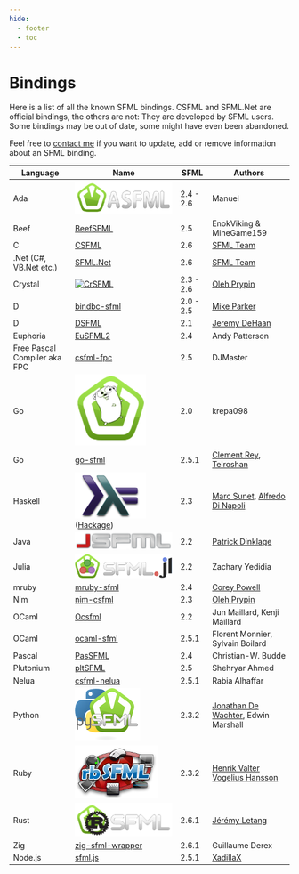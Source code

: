 ```yaml
---
hide:
  - footer
  - toc
---
```


# Bindings

Here is a list of all the known SFML bindings. CSFML and SFML.Net are official bindings, the others are not: They are developed by SFML users. Some bindings may be out of date, some might have even been abandoned.

Feel free to [contact me](mailto:webmaster@sfml-dev.org "Contact the webmaster") if you want to update, add or remove information about an SFML binding.

| Language                     | Name                                                                                                                             | SFML      | Authors                                                                                               |
|------------------------------|----------------------------------------------------------------------------------------------------------------------------------|-----------|-------------------------------------------------------------------------------------------------------|
| Ada                          | [![ASFML](asfml.png)](https://github.com/mgrojo/ASFML)                                                        | 2.4 - 2.6 | Manuel                                                                                                |
| Beef                         | [BeefSFML](https://github.com/MineGame159/BeefSFML)                                                                              | 2.5       | EnokViking & MineGame159                                                                              |
| C                            | [CSFML](https://www.sfml-dev.org/download/csfml)                                                                                 | 2.6       | [SFML Team](mailto:csfml@sfml-dev.org)                                                                |
| .Net (C#, VB.Net etc.)       | [SFML.Net](https://www.sfml-dev.org/download/sfml.net)                                                                           | 2.6       | [SFML Team](mailto:sfmlnet@sfml-dev.org)                                                              |
| Crystal                      | [![CrSFML](https://www.sfml-dev.org/images/bindings/crsfml.png)](https://github.com/oprypin/crsfml)                              | 2.3 - 2.6 | [Oleh Prypin](mailto:oleh@pryp.in)                                                                    |
| D                            | [bindbc-sfml](https://github.com/BindBC/bindbc-sfml)                                                                             | 2.0 - 2.5 | [Mike Parker](mailto:aldacron@gmail.com)                                                              |
| D                            | [DSFML](http://www.dsfml.com/)                                                                                                   | 2.1       | [Jeremy DeHaan](mailto:dehaan.jeremiah@gmail.com)                                                     |
| Euphoria                     | [EuSFML2](https://github.com/gAndy50/EuSFML2)                                                                                    | 2.4       | Andy Patterson                                                                                        |
| Free Pascal Compiler aka FPC | [csfml-fpc](https://github.com/DJMaster/csfml-fpc)                                                                               | 2.5       | DJMaster                                                                                              |
| Go                           | [![GoSFML2](gosfml2.png)](https://bitbucket.org/krepa098/gosfml2)                                             | 2.0       | krepa098                                                                                              |
| Go                           | [go-sfml](https://github.com/telroshan/go-sfml)                                                                                  | 2.5.1     | [Clement Rey](mailto:cr.rey.clement@gmail.com), [Telroshan](mailto:telroshan@gmail.com)               |
| Haskell                      | [![](hssfml.png)](https://github.com/SFML-haskell/SFML) ([Hackage](https://hackage.haskell.org/package/SFML)) | 2.3       | [Marc Sunet](mailto:jeannekamikaze@gmail.com), [Alfredo Di Napoli](mailto:alfredo.dinapoli@gmail.com) |
| Java                         | [![JSFML](jsfml.png)](https://jsfml.sfmlprojects.org/)                                                        | 2.2       | [Patrick Dinklage](mailto:pdinklag@gmail.com)                                                         |
| Julia                        | [![SFML.jl](sfmljl.png)](https://github.com/zyedidia/SFML.jl)                                                 | 2.2       | Zachary Yedidia                                                                                       |
| mruby                        | [mruby-sfml](https://github.com/IceDragon200/mruby-sfml)                                                                         | 2.4       | [Corey Powell](mailto:mistdragon100@gmail.com)                                                        |
| Nim                          | [nim-csfml](https://github.com/BlaXpirit/nim-csfml)                                                                              | 2.3       | [Oleh Prypin](mailto:blaxpirit@gmail.com)                                                             |
| OCaml                        | [Ocsfml](https://github.com/JoeDralliam/Ocsfml)                                                                                  | 2.2       | Jun Maillard, Kenji Maillard                                                                          |
| OCaml                        | [ocaml-sfml](https://github.com/fccm/ocaml-sfml)                                                                                 | 2.5.1     | Florent Monnier, Sylvain Boilard                                                                      |
| Pascal                       | [PasSFML](https://github.com/CWBudde/PasSFML)                                                                                    | 2.4       | Christian-W. Budde                                                                                    |
| Plutonium                    | [pltSFML](https://github.com/shehryar49/pltSFML)                                                                                 | 2.5       | Shehryar Ahmed                                                                                        |
| Nelua                        | [csfml-nelua](https://github.com/Rabios/nelua-fun/tree/main/csfml)                                                               | 2.5.1     | Rabia Alhaffar                                                                                        |
| Python                       | [![pySFML](python-sfml.png)](https://github.com/Sonkun/python-sfml)                                           | 2.3.2     | [Jonathan De Wachter](mailto:dewachter.jonathan@gmail.com), Edwin Marshall                            |
| Ruby                         | [![rbSFML](rbsfml.png)](https://github.com/Groogy/rbSFML)                                                     | 2.3.2     | [Henrik Valter Vogelius Hansson](mailto:groogy@groogy.se)                                             |
| Rust                         | [![rust-sfml](rust-sfml.png)](https://github.com/jeremyletang/rust-sfml)                                      | 2.6.1     | [Jérémy Letang](mailto:letang.jeremy@gmail.com)                                                       |
| Zig                          | [zig-sfml-wrapper](https://github.com/Guigui220D/zig-sfml-wrapper)                                                               | 2.6.1     | Guillaume Derex                                                                                       |
| Node.js                      | [sfml.js](https://github.com/XadillaX/node-sfml)                                                                                 | 2.5.1     | [XadillaX](https://github.com/XadillaX)                                                               |